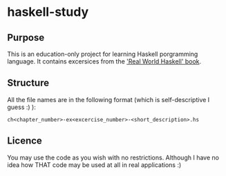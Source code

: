 # haskell-study

## Purpose 
This is an education-only project for learning Haskell porgramming language. It
contains excersices from the ['Real World Haskell' book](http://book.realworldhaskell.org/).

## Structure
All the file names are in the following format (which is self-descriptive I guess :) ):

    ch<chapter_number>-ex<excercise_number>-<short_description>.hs

## Licence 
You may use the code as you wish with no restrictions. Although I have no idea
how THAT code may be used at all in real applications :)

